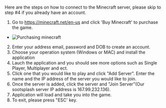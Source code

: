 Here are the steps on how to connect to the Minecraft server, please skip to step #4 if you already have an account.

1) Go to https://minecraft.net/en-us and click 'Buy Minecraft' to purchase the game.
- ![Purchasing minecraft](2018-04-25.png)
2) Enter your address email, password and DOB to create an account.
3) Choose your operation system (Windows or MAC) and install the application
4) Lauch the application and you should see more options such as Single Player, Multiplayer and ect.
4) Click one that you would like to play and click "Add Server". Enter the name and the IP address of the server you would like to join.
5) Once the server is added, click the server and "Join Server"(Our sootsplash server IP address is 167.99.232.136).
6) Application will load and take you into the game.
7) To exit, please press "ESC' key.
